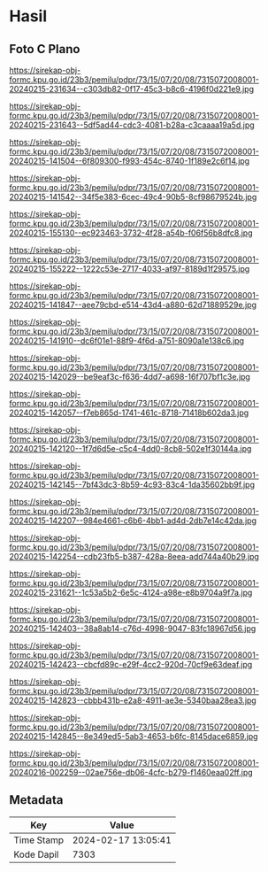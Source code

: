 # Hasil

## Foto C Plano

https://sirekap-obj-formc.kpu.go.id/23b3/pemilu/pdpr/73/15/07/20/08/7315072008001-20240215-231634--c303db82-0f17-45c3-b8c6-4196f0d221e9.jpg

https://sirekap-obj-formc.kpu.go.id/23b3/pemilu/pdpr/73/15/07/20/08/7315072008001-20240215-231643--5df5ad44-cdc3-4081-b28a-c3caaaa19a5d.jpg

https://sirekap-obj-formc.kpu.go.id/23b3/pemilu/pdpr/73/15/07/20/08/7315072008001-20240215-141504--6f809300-f993-454c-8740-1f189e2c6f14.jpg

https://sirekap-obj-formc.kpu.go.id/23b3/pemilu/pdpr/73/15/07/20/08/7315072008001-20240215-141542--34f5e383-6cec-49c4-90b5-8cf98679524b.jpg

https://sirekap-obj-formc.kpu.go.id/23b3/pemilu/pdpr/73/15/07/20/08/7315072008001-20240215-155130--ec923463-3732-4f28-a54b-f06f56b8dfc8.jpg

https://sirekap-obj-formc.kpu.go.id/23b3/pemilu/pdpr/73/15/07/20/08/7315072008001-20240215-155222--1222c53e-2717-4033-af97-8189d1f29575.jpg

https://sirekap-obj-formc.kpu.go.id/23b3/pemilu/pdpr/73/15/07/20/08/7315072008001-20240215-141847--aee79cbd-e514-43d4-a880-62d71889529e.jpg

https://sirekap-obj-formc.kpu.go.id/23b3/pemilu/pdpr/73/15/07/20/08/7315072008001-20240215-141910--dc6f01e1-88f9-4f6d-a751-8090a1e138c6.jpg

https://sirekap-obj-formc.kpu.go.id/23b3/pemilu/pdpr/73/15/07/20/08/7315072008001-20240215-142029--be9eaf3c-f636-4dd7-a698-16f707bf1c3e.jpg

https://sirekap-obj-formc.kpu.go.id/23b3/pemilu/pdpr/73/15/07/20/08/7315072008001-20240215-142057--f7eb865d-1741-461c-8718-71418b602da3.jpg

https://sirekap-obj-formc.kpu.go.id/23b3/pemilu/pdpr/73/15/07/20/08/7315072008001-20240215-142120--1f7d6d5e-c5c4-4dd0-8cb8-502e1f30144a.jpg

https://sirekap-obj-formc.kpu.go.id/23b3/pemilu/pdpr/73/15/07/20/08/7315072008001-20240215-142145--7bf43dc3-8b59-4c93-83c4-1da35602bb9f.jpg

https://sirekap-obj-formc.kpu.go.id/23b3/pemilu/pdpr/73/15/07/20/08/7315072008001-20240215-142207--984e4661-c6b6-4bb1-ad4d-2db7e14c42da.jpg

https://sirekap-obj-formc.kpu.go.id/23b3/pemilu/pdpr/73/15/07/20/08/7315072008001-20240215-142254--cdb23fb5-b387-428a-8eea-add744a40b29.jpg

https://sirekap-obj-formc.kpu.go.id/23b3/pemilu/pdpr/73/15/07/20/08/7315072008001-20240215-231621--1c53a5b2-6e5c-4124-a98e-e8b9704a9f7a.jpg

https://sirekap-obj-formc.kpu.go.id/23b3/pemilu/pdpr/73/15/07/20/08/7315072008001-20240215-142403--38a8ab14-c76d-4998-9047-83fc18967d56.jpg

https://sirekap-obj-formc.kpu.go.id/23b3/pemilu/pdpr/73/15/07/20/08/7315072008001-20240215-142423--cbcfd89c-e29f-4cc2-920d-70cf9e63deaf.jpg

https://sirekap-obj-formc.kpu.go.id/23b3/pemilu/pdpr/73/15/07/20/08/7315072008001-20240215-142823--cbbb431b-e2a8-4911-ae3e-5340baa28ea3.jpg

https://sirekap-obj-formc.kpu.go.id/23b3/pemilu/pdpr/73/15/07/20/08/7315072008001-20240215-142845--8e349ed5-5ab3-4653-b6fc-8145dace6859.jpg

https://sirekap-obj-formc.kpu.go.id/23b3/pemilu/pdpr/73/15/07/20/08/7315072008001-20240216-002259--02ae756e-db06-4cfc-b279-f1460eaa02ff.jpg


## Metadata

| Key        | Value               |
| ---------- | ------------------- |
| Time Stamp | 2024-02-17 13:05:41 |
| Kode Dapil | 7303                |



